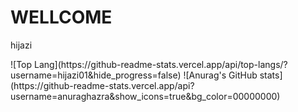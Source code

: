 # WELLCOME
hijazi
<p align="center">
<!-- <img alt="Devorein :: Profile Stats" src="https://github-readme-stats.vercel.app/api?username=odoomates&show_icons=true&theme=radical">  -->
<!-- <img alt="Devorein :: Top Langs]" src="https://github-readme-stats.vercel.app/api/top-langs/?username=hijazi01&langs_count=10&theme=merko&layout=compact&hide=html">  -->
</p>
![Top Lang](https://github-readme-stats.vercel.app/api/top-langs/?username=hijazi01&hide_progress=false)
![Anurag's GitHub stats](https://github-readme-stats.vercel.app/api?username=anuraghazra&show_icons=true&bg_color=00000000)

